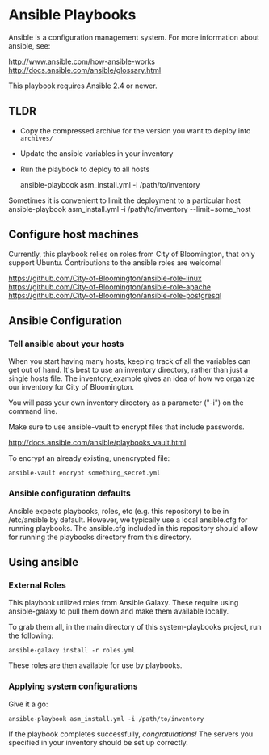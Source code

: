 # Ansible Playbooks

Ansible is a configuration management system. For more information about ansible, see:

http://www.ansible.com/how-ansible-works
http://docs.ansible.com/ansible/glossary.html

This playbook requires Ansible 2.4 or newer.

## TLDR
* Copy the compressed archive for the version you want to deploy into `archives/`
* Update the ansible variables in your inventory
* Run the playbook to deploy to all hosts

    ansible-playbook asm_install.yml -i /path/to/inventory

Sometimes it is convenient to limit the deployment to a particular host
    ansible-playbook asm_install.yml -i /path/to/inventory --limit=some_host

## Configure host machines

Currently, this playbook relies on roles from City of Bloomington, that only support Ubuntu.  Contributions to the ansible roles are welcome!

https://github.com/City-of-Bloomington/ansible-role-linux
https://github.com/City-of-Bloomington/ansible-role-apache
https://github.com/City-of-Bloomington/ansible-role-postgresql


## Ansible Configuration

### Tell ansible about your hosts
When you start having many hosts, keeping track of all the variables can get out of hand.  It's best to use an inventory directory, rather than just a single hosts file.  The inventory_example gives an idea of how we organize our inventory for City of Bloomington.

You will pass your own inventory directory as a parameter ("-i") on the command line.

Make sure to use ansible-vault to encrypt files that include passwords.

http://docs.ansible.com/ansible/playbooks_vault.html

To encrypt an already existing, unencrypted file:

    ansible-vault encrypt something_secret.yml

### Ansible configuration defaults

Ansible expects playbooks, roles, etc (e.g. this repository) to be in /etc/ansible by default.
However, we typically use a local ansible.cfg for running playbooks.  The ansible.cfg included in this repository should allow for running the playbooks directory from this directory.


## Using ansible

### External Roles

This playbook utilized roles from Ansible Galaxy. These require using ansible-galaxy to pull them down and make them available locally.

To grab them all, in the main directory of this system-playbooks project, run the following:

    ansible-galaxy install -r roles.yml

These roles are then available for use by playbooks.

### Applying system configurations

Give it a go:

    ansible-playbook asm_install.yml -i /path/to/inventory

If the playbook completes successfully, *congratulations!* The servers you specified in your inventory should be set up correctly.
